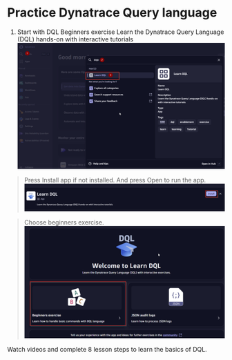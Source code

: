 # Practice Dynatrace Query language

1) Start with DQL Beginners exercise
   Learn the Dynatrace Query Language (DQL) hands-on with interactive tutorials
![dojo"](https://github.com/hakansuku/D1APACTraining/blob/main/images/DQL/dojo.png?raw=true)

> Press Install app if not installed.  And press Open to run the app.
![install"](https://github.com/hakansuku/D1APACTraining/blob/main/images/DQL/install.png?raw=true)

>Choose beginners exercise. 
![install"](https://github.com/hakansuku/D1APACTraining/blob/main/images/DQL/beginners.png?raw=true)

Watch videos and complete 8 lesson steps to learn the basics of DQL. 


